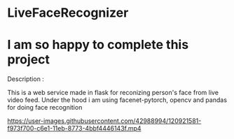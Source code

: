 # LiveFaceRecognizer


<h1>I am so happy to complete this project</h1>

Description :

This is a web service made in flask for reconizing person's face from live video feed. Under the hood i am using facenet-pytorch, opencv and pandas for doing face recognition



https://user-images.githubusercontent.com/42988994/120921581-f973f700-c6e1-11eb-8773-4bbf4446143f.mp4


